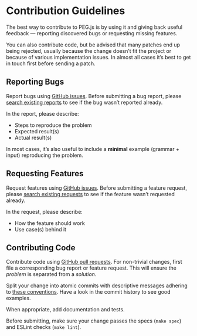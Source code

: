 # Contribution Guidelines

The best way to contribute to PEG.js is by using it and giving back useful
feedback — reporting discovered bugs or requesting missing features.

You can also contribute code, but be advised that many patches end up being
rejected, usually because the change doesn’t fit the project or because of
various implementation issues. In almost all cases it’s best to get in touch
first before sending a patch.

## Reporting Bugs

Report bugs using [GitHub issues][issues]. Before submitting a bug report,
please [search existing reports][issues-search-bugs] to see if the bug wasn’t
reported already.

In the report, please describe:

  * Steps to reproduce the problem
  * Expected result(s)
  * Actual result(s)

In most cases, it’s also useful to include a **minimal** example (grammar +
input) reproducing the problem.

## Requesting Features

Request features using [GitHub issues][issues]. Before submitting a feature
request, please [search existing requests][issues-search-enhancements] to see if
the feature wasn’t requested already.

In the request, please describe:

  * How the feature should work
  * Use case(s) behind it

## Contributing Code

Contribute code using [GitHub pull requests][pulls]. For non-trivial changes,
first file a corresponding bug report or feature request. This will ensure the
*problem* is separated from a *solution*.

Split your change into atomic commits with descriptive messages adhering to
[these conventions][git-commit-messages]. Have a look in the commit history to
see good examples.

When appropriate, add documentation and tests.

Before submitting, make sure your change passes the specs (`make spec`) and
ESLint checks (`make lint`).

[issues]: https://github.com/pegjs/pegjs/issues
[issues-search-bugs]: https://github.com/pegjs/pegjs/issues?q=is%3Aopen+is%3Aissue+label%3ABug
[issues-search-enhancements]: https://github.com/pegjs/pegjs/issues?q=is%3Aopen+is%3Aissue+label%3AEnhancement
[pulls]: https://github.com/pegjs/pegjs/pulls
[git-commit-messages]: http://tbaggery.com/2008/04/19/a-note-about-git-commit-messages.html

